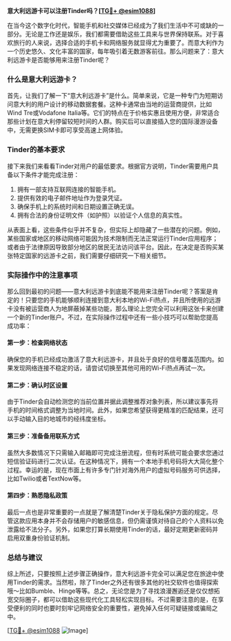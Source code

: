 **意大利远游卡可以注册Tinder吗？[[TG💪+ @esim1088](https://t.me/s/esim1088)]**

在当今这个数字化时代，智能手机和社交媒体已经成为了我们生活中不可或缺的一部分。无论是工作还是娱乐，我们都需要借助这些工具来与世界保持联系。对于喜欢旅行的人来说，选择合适的手机卡和网络服务就显得尤为重要了。而意大利作为一个历史悠久、文化丰富的国家，每年吸引着无数游客前往。那么问题来了：意大利远游卡是否能够用来注册Tinder呢？

### 什么是意大利远游卡？

首先，让我们了解一下“意大利远游卡”是什么。简单来说，它是一种专门为短期访问意大利的用户设计的移动数据套餐。这种卡通常由当地的运营商提供，比如Wind Tre或Vodafone Italia等。它们的特点在于价格实惠且使用方便，非常适合那些计划在意大利停留较短时间的人群。购买后可以直接插入您的国际漫游设备中，无需更换SIM卡即可享受高速上网体验。

### Tinder的基本要求

接下来我们来看看Tinder对用户的最低要求。根据官方说明，Tinder需要用户具备以下条件才能完成注册：
1. 拥有一部支持互联网连接的智能手机。
2. 提供有效的电子邮件地址作为登录凭证。
3. 确保手机上的系统时间和日期设置正确无误。
4. 拥有合法的身份证明文件（如护照）以验证个人信息的真实性。

从表面上看，这些条件似乎并不复杂，但实际上却隐藏了一些潜在的问题。例如，某些国家或地区的移动网络可能因为技术限制而无法正常运行Tinder应用程序；或者由于法律原因导致部分地区的居民无法访问该平台。因此，在决定是否购买某张特定国家的远游卡之前，我们需要仔细研究一下相关细节。

### 实际操作中的注意事项

那么回到最初的问题——意大利远游卡到底能不能用来注册Tinder呢？答案是肯定的！只要您的手机能够顺利连接到意大利本地的Wi-Fi热点，并且所使用的远游卡没有被运营商人为地屏蔽掉某些功能，那么理论上您完全可以利用这张卡来创建一个新的Tinder账户。不过，在实际操作过程中还有一些小技巧可以帮助您提高成功率：

#### 第一步：检查网络状态
确保您的手机已经成功激活了意大利远游卡，并且处于良好的信号覆盖范围内。如果发现网络连接不稳定的话，请尝试切换至其他可用的Wi-Fi热点再试一次。

#### 第二步：确认时区设置
由于Tinder会自动检测您的当前位置并据此调整推荐对象列表，所以建议事先将手机的时间格式调整为当地时间。此外，如果您希望获得更精准的匹配结果，还可以手动输入目的地城市的经纬度坐标。

#### 第三步：准备备用联系方式
虽然大多数情况下只需输入邮箱即可完成注册流程，但有时系统可能会要求您通过短信验证码进行二次认证。在这种情况下，拥有一个本地手机号码将大大简化整个过程。幸运的是，现在市面上有许多专门针对海外用户的虚拟号码服务可供选择，比如Twilio或者TextNow等。

#### 第四步：熟悉隐私政策
最后一点也是非常重要的一点就是了解清楚Tinder关于隐私保护方面的规定。尽管这款应用本身并不会存储用户的敏感信息，但仍需谨慎对待自己的个人资料以免泄露给不法分子。另外，如果您打算长期使用Tinder的话，最好定期更新密码并启用双重身份验证机制。

### 总结与建议

综上所述，只要按照上述步骤正确操作，意大利远游卡完全可以满足您在旅途中使用Tinder的需求。当然啦，除了Tinder之外还有很多其他的社交软件也值得探索哦～比如Bumble、Hinge等等。总之，无论您是为了寻找浪漫邂逅还是仅仅想拓宽交际圈子，都可以借助这些现代化工具轻松实现目标。不过需要注意的是，在享受便利的同时也要时刻牢记网络安全的重要性，避免掉入任何可疑链接或骗局之中。

[[TG💪+ @esim1088](https://t.me/s/esim1088) ![Image](https://i.postimg.cc/4NQfJmqS/Snipaste-2025-05-13-00-14-12.png)]